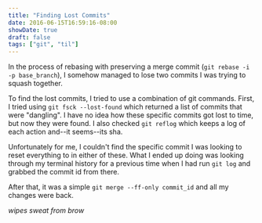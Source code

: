 ```yaml
---
title: "Finding Lost Commits"
date: 2016-06-15T16:59:16-08:00
showDate: true
draft: false
tags: ["git", "til"]
---
```

In the process of rebasing with preserving a merge commit (`git rebase -i -p base_branch`),
I somehow managed to lose two commits I was trying to squash together.

To find the lost commits, I tried to use a combination of git commands.
First, I tried using `git fsck --lost-found` which returned a list of
commits that were "dangling". I have no idea how these specific commits
got lost to time, but now they were found. I also checked `git reflog`
which keeps a log of each action and--it seems--its sha.

Unfortunately for me, I couldn't find the specific commit I was looking
to reset everything to in either of these. What I ended up doing was looking
through my terminal history for a previous time when I had run `git log`
and grabbed the commit id from there.

After that, it was a simple `git merge --ff-only commit_id` and all my
changes were back.

*wipes sweat from brow*
